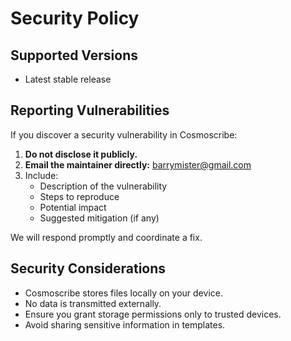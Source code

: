 # Security Policy

## Supported Versions
- Latest stable release

## Reporting Vulnerabilities
If you discover a security vulnerability in Cosmoscribe:

1. **Do not disclose it publicly.**
2. **Email the maintainer directly:** barrymister@gmail.com
3. Include:
   - Description of the vulnerability
   - Steps to reproduce
   - Potential impact
   - Suggested mitigation (if any)

We will respond promptly and coordinate a fix.

## Security Considerations
- Cosmoscribe stores files locally on your device.
- No data is transmitted externally.
- Ensure you grant storage permissions only to trusted devices.
- Avoid sharing sensitive information in templates.
